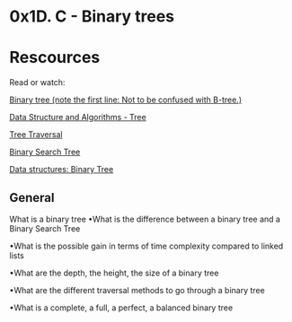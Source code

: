 <!DOCTYPE html>
<html>
    <body>
    <h1>0x1D. C - Binary trees</h1>
    <p>
    <h1>Rescources</h1>
    <p>Read or watch:

<a href="https://en.m.wikipedia.org/wiki/Binary_tree"> Binary tree (note the first line: Not to be confused with B-tree.)</a>

<a href="https://www.tutorialspoint.com/data_structures_algorithms/tree_data_structure.htm"> Data Structure and Algorithms - Tree</a>

<a href="https://www.tutorialspoint.com/data_structures_algorithms/tree_traversal.htm">Tree Traversal</a>

<a href="https://en.m.wikipedia.org/wiki/Binary_search_tree">Binary Search Tree</a>

<a href="https://alx-intranet.hbtn.io/rltoken/BeyJ2gjlE7_djwRiDyeHig">Data structures: Binary Tree</a>
</p>
    <h2>General</h2>
    <p>What is a binary tree
•What is the difference between a binary tree and a Binary Search Tree

•What is the possible gain in terms of time complexity compared to linked lists

•What are the depth, the height, the size of a binary tree

•What are the different traversal methods to go through a binary tree

•What is a complete, a full, a perfect, a balanced binary tree</p>
</body>
</html>
